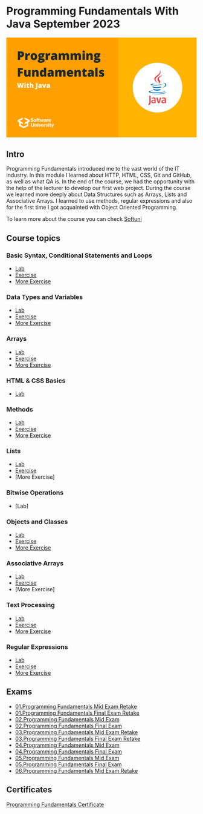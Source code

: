 # Programming Fundamentals With Java September 2023

![programming-fundamentals-softuni](programming-fundamentals-softuni.png)

## Intro
Programming Fundamentals introduced me to the vast world of the IT industry. In this module I learned about HTTP, HTML, CSS, Git and GitHub, as well as what QA is. In the end of the course, we had the opportunity with the help of the lecturer to develop our first web project. During the course we learned more deeply about Data Structures such as Arrays, Lists and Associative Arrays. I learned to use methods, regular expressions and also for the first time I got acquainted with Object Oriented Programming.

To learn more about the course you can check [Softuni](https://softuni.bg/)


## Course topics

### Basic Syntax, Conditional Statements and Loops
- [Lab](https://github.com/Dimitar-Peev/02.PF-Java-September-2023/tree/main/_01_BasicSyntaxConditionalStatementsAndLoops/_01_Lab)
- [Exercise](https://github.com/Dimitar-Peev/02.PF-Java-September-2023/tree/main/_01_BasicSyntaxConditionalStatementsAndLoops/_02_Exercise)
- [More Exercise](https://github.com/Dimitar-Peev/02.PF-Java-September-2023/tree/main/_01_BasicSyntaxConditionalStatementsAndLoops/_03_MoreExercise)
### Data Types and Variables
- [Lab](https://github.com/Dimitar-Peev/02.PF-Java-September-2023/tree/main/_02_DataTypesAndVariables/_01_Lab)
- [Exercise](https://github.com/Dimitar-Peev/02.PF-Java-September-2023/tree/main/_02_DataTypesAndVariables/_02_Exercise)
- [More Exercise](https://github.com/Dimitar-Peev/02.PF-Java-September-2023/tree/main/_02_DataTypesAndVariables/_03_MoreExercise)
### Arrays
- [Lab](https://github.com/Dimitar-Peev/02.PF-Java-September-2023/tree/main/_03_Arrays/_01_Lab)
- [Exercise](https://github.com/Dimitar-Peev/02.PF-Java-September-2023/tree/main/_03_Arrays/_02_Exercise)
- [More Exercise](https://github.com/Dimitar-Peev/02.PF-Java-September-2023/tree/main/_03_Arrays/_03_MoreExercise)
### HTML & CSS Basics 
- [Lab](https://github.com/Dimitar-Peev/02.PF-Java-September-2023/tree/main/HTML%20and%20CSS%20Basics)
### Methods
- [Lab](https://github.com/Dimitar-Peev/02.PF-Java-September-2023/tree/main/_04_Methods/_01_Lab)
- [Exercise](https://github.com/Dimitar-Peev/02.PF-Java-September-2023/tree/main/_04_Methods/_02_Exercise)
- [More Exercise](https://github.com/Dimitar-Peev/02.PF-Java-September-2023/tree/main/_04_Methods/_03_MoreExercise)
### Lists
- [Lab](https://github.com/Dimitar-Peev/02.PF-Java-September-2023/tree/main/_05_List/_01_Lab)
- [Exercise](https://github.com/Dimitar-Peev/02.PF-Java-September-2023/tree/main/_05_List/_02_Exercise)
- [More Exercise]
### Bitwise Operations
- [Lab]
### Objects and Classes
- [Lab](https://github.com/Dimitar-Peev/02.PF-Java-September-2023/tree/main/_08_ObjectsAndClasses/_01_Lab)
- [Exercise](https://github.com/Dimitar-Peev/02.PF-Java-September-2023/tree/main/_08_ObjectsAndClasses/_02_Exercise)
- [More Exercise](https://github.com/Dimitar-Peev/02.PF-Java-September-2023/tree/main/_08_ObjectsAndClasses/_03_MoreExercise)
### Associative Arrays
- [Lab](https://github.com/Dimitar-Peev/02.PF-Java-September-2023/tree/main/_09_AssociativeArrays/_01_Lab)
- [Exercise](https://github.com/Dimitar-Peev/02.PF-Java-September-2023/tree/main/_09_AssociativeArrays/_02_Exercise)
- [More Exercise]
### Text Processing
- [Lab](https://github.com/Dimitar-Peev/02.PF-Java-September-2023/tree/main/_10_TextProcessing/_01_Lab)
- [Exercise](https://github.com/Dimitar-Peev/02.PF-Java-September-2023/tree/main/_10_TextProcessing/_02_Exercise)
- [More Exercise](https://github.com/Dimitar-Peev/02.PF-Java-September-2023/tree/main/_10_TextProcessing/_03_MoreExercise)
### Regular Expressions
- [Lab](https://github.com/Dimitar-Peev/02.PF-Java-September-2023/tree/main/_11_RegularExpressions/_01_Lab)
- [Exercise](https://github.com/Dimitar-Peev/02.PF-Java-September-2023/tree/main/_11_RegularExpressions/_02_Exercise)
- [More Exercise](https://github.com/Dimitar-Peev/02.PF-Java-September-2023/tree/main/_11_RegularExpressions/_03_MoreExercise)


## Exams
- [01.Programming Fundamentals Mid Exam Retake](https://github.com/Dimitar-Peev/02.PF-Java-September-2023/tree/main/FundamentalsExams/_01_ProgrammingFundamentalsMidExamRetake)
- [01.Programming Fundamentals Final Exam Retake](https://github.com/Dimitar-Peev/02.PF-Java-September-2023/tree/main/FundamentalsExams/_01_ProgrammingFundamentalsFinalExamRetake)
- [02.Programming Fundamentals Mid Exam](https://github.com/Dimitar-Peev/02.PF-Java-September-2023/tree/main/FundamentalsExams/_02_ProgrammingFundamentalsMidExam)
- [02.Programming Fundamentals Final Exam](https://github.com/Dimitar-Peev/02.PF-Java-September-2023/tree/main/FundamentalsExams/_02_ProgrammingFundamentalsFinalExam)
- [03.Programming Fundamentals Mid Exam Retake](https://github.com/Dimitar-Peev/02.PF-Java-September-2023/tree/main/FundamentalsExams/_03_ProgrammingFundamentalsMidExamRetake)
- [03.Programming Fundamentals Final Exam Retake](https://github.com/Dimitar-Peev/02.PF-Java-September-2023/tree/main/FundamentalsExams/_03_ProgrammingFundamentalsFinalExamRetake)
- [04.Programming Fundamentals Mid Exam](https://github.com/Dimitar-Peev/02.PF-Java-September-2023/tree/main/FundamentalsExams/_04_ProgrammingFundamentalsMidExam)
- [04.Programming Fundamentals Final Exam](https://github.com/Dimitar-Peev/02.PF-Java-September-2023/tree/main/FundamentalsExams/_04_ProgrammingFundamentalsFinalExam)
- [05.Programming Fundamentals Mid Exam](https://github.com/Dimitar-Peev/02.PF-Java-September-2023/tree/main/FundamentalsExams/_05_ProgrammingFundamentalsMidExam)
- [05.Programming Fundamentals Final Exam](https://github.com/Dimitar-Peev/02.PF-Java-September-2023/tree/main/FundamentalsExams/_05_ProgrammingFundamentalsFinalExam)
- [06.Programming Fundamentals Mid Exam Retake](https://github.com/Dimitar-Peev/02.PF-Java-September-2023/tree/main/FundamentalsExams/_06_ProgrammingFundamentalsMidExamRetake)


## Certificates
[Programming Fundamentals Certificate](https://softuni.bg/certificates/details/195140/4b98aaf6)
